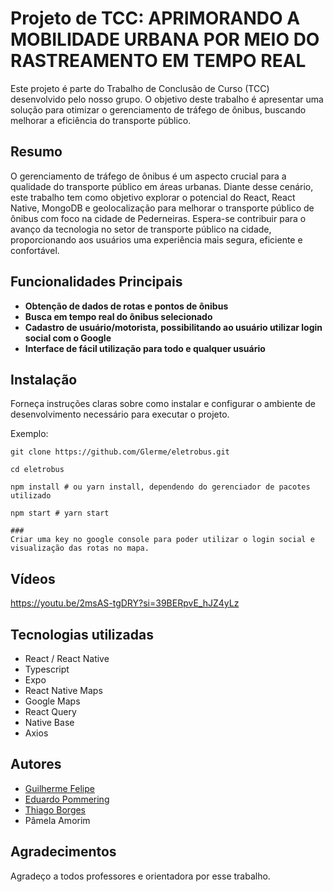 # Projeto de TCC: APRIMORANDO A MOBILIDADE URBANA POR MEIO DO RASTREAMENTO EM TEMPO REAL

Este projeto é parte do Trabalho de Conclusão de Curso (TCC) desenvolvido pelo nosso grupo. O objetivo deste trabalho é apresentar uma solução para otimizar o gerenciamento de tráfego de ônibus, buscando melhorar a eficiência do transporte público.

## Resumo

O gerenciamento de tráfego de ônibus é um aspecto crucial para a qualidade do transporte público em áreas urbanas. Diante desse cenário, este trabalho tem como objetivo explorar o potencial do React, React Native, MongoDB e geolocalização para melhorar o transporte público de ônibus com foco na cidade de Pederneiras. Espera-se contribuir para o avanço da tecnologia no setor de transporte público na cidade, proporcionando aos usuários uma experiência mais segura, eficiente e confortável.

## Funcionalidades Principais

- **Obtenção de dados de rotas e pontos de ônibus**
- **Busca em tempo real do ônibus selecionado**
- **Cadastro de usuário/motorista, possibilitando ao usuário utilizar login social com o Google**
- **Interface de fácil utilização para todo e qualquer usuário**

## Instalação

Forneça instruções claras sobre como instalar e configurar o ambiente de desenvolvimento necessário para executar o projeto.

Exemplo:

```
git clone https://github.com/Glerme/eletrobus.git

cd eletrobus

npm install # ou yarn install, dependendo do gerenciador de pacotes utilizado

npm start # yarn start

###
Criar uma key no google console para poder utilizar o login social e visualização das rotas no mapa.

```

## Vídeos





https://youtu.be/2msAS-tgDRY?si=39BERpvE_hJZ4yLz

## Tecnologias utilizadas

- React / React Native
- Typescript
- Expo
- React Native Maps
- Google Maps
- React Query
- Native Base
- Axios

## Autores

- [Guilherme Felipe](https://www.linkedin.com/in/glerme/)
- [Eduardo Pommering](https://www.linkedin.com/in/eduardo-pommering/)
- [Thiago Borges](https://www.linkedin.com/in/thiago-borges-mansano-5b67811a2/)
- Pâmela Amorim

## Agradecimentos

Agradeço a todos professores e orientadora por esse trabalho.

